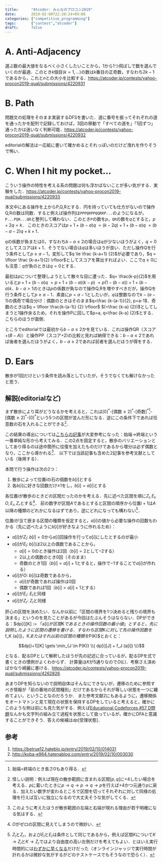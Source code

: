 ```yaml
---
title:      "Atcoder: みんなのプロコン2019"
date:       2019-02-09T22:20:24+09:00
categories: ["competitive_programming"]
tags:       ["contest","atcoder"]
draft:      false
---
```


# A. Anti-Adjacency

選ぶ数の最大値をなるべく小さくしたいことから，1から1つ飛ばしで数を選んでいくのが最適．このとき$k$個目$(k=1,...)$の数は$k$番目の正奇数，すなわち$2k-1$であるから，これと$n$との大小を比較する．https://atcoder.jp/contests/yahoo-procon2019-qual/submissions/4220931

# B. Path

問題文の処理をそのまま実装するDFSを書いた．道に番号を振ってそれぞれの道を通ったかを配列で記録しておけば，3回の移動で「すべての道を」「1回ずつ」通ったかは迷いなく判断可能．https://atcoder.jp/contests/yahoo-procon2019-qual/submissions/4220932

editorialの解法は一応紙に書いて確かめるとそれっぽいのだけど洩れを作りそうで怖い．

# C. When I hit my pocket...

こういう操作の特性を考える系の問題は何も浮かばないことが多い気がする．実験をした．https://atcoder.jp/contests/yahoo-procon2019-qual/submissions/4220933

本文中にある操作を上からP,Q,Rとする．円を持っていても仕方がないので操作Q,Rの数は同数．すると例えば操作列は`PPPQRPPQQRRP...`のようになるが，`P...PQR...QR`と整列して構わない．このとき`P`の数を$p$，`QR`の数を$q$とすると，$p+2q=k$．
このときのスコアは$p+1+(b-a)q$ $= (k-2q)+1+(b-a)q$ $= (b-a-2)q+k+1$．

$q$の係数が負または0，すなわち$b-a \le 2$の場合は$q$が少ないほうがよく，$q=0$としてスコアは$k+1$．そうでない場合は$q$は多いほうが良い．ただし操作Qを行う条件として$p \ge a-1$，変形して$q \le \frac {k-a+1} {2}$が必要であり，$q = \lfloor \frac {k-a+1}{2} \rfloor$としてスコアを算出すればよい．ここで$q \ge 0$にも注意：$q$が負のときは$q=0$とする．

最初は$p$について整理しようとして散々な目に遭った．$q= \frac{k-p}{2}$を用いると$p+1+(b-a)q$ $= p+1+(b-a)(k-p)$ $= p(1-(b-a))+1+(b-a)k$．$b-a \gt 1$のときは$p$の係数が負なので操作Q,Rを増やすべきだが，操作Qを行う条件として$p \ge a-1$．素直に$p=a-1$としたいが，$q$は整数なので$k-(a-1)$の偶奇で場合分け：偶数のときはそのまま$q=\frac {k-(a-1)}{2}, p=a-1$．奇数のときは$q = \lfloor \frac{k-(a-1)} {2} \rfloor$ $(=\frac {k-a} {2})$としてしまうと1操作余るため，それを操作Pに回して$p=a, q=\frac {k-a} {2}$とする．こちらのほうが面倒．

ところでeditorialでは最初から$b-a \le 2$かを見ている．これは操作QR（スコア$+(B-A)$）と操作PP（スコア$+2$)の比較と見れば納得できる：$b-a \le 2$であれば後者を選んだほうがよく，$b - a \ge 2$であれば前者を選んだほうが得をする．

# D. Ears

散歩が1回だけという条件を読み落としていたが，そうでなくても解けなかったと思う．

## 解説(editorialなど)

まず散歩により耳がどうなるかを考えると，これは[$0$]<sup>\*</sup>-[偶数$\ge 2$]<sup>\*</sup>-[奇数]<sup>\*</sup>[^d1]-[偶数$\ge 2$]<sup>\*</sup>-[$0$]<sup>\*</sup>という$5$つの区間が並んだ形になる．逆にこの条件下であれば任意数の石を入れることができる[^d0]．

[^d0]: 怪しい説明：例えば現在の散歩範囲に含まれる区間$[p,q]$に$+4$したい場合を考える．$p$に着いたときに$p \to q \to p \to q \to p$を行えば$+4$かつ元通り$p$に戻る．加えたい数字が変わるところで区間を切ってそれぞれに対して同様の処理を行えば互いに独立になるので大丈夫そうな気がしてくる．

この結果の導出については[こちらの記事](https://betrue12.hateblo.jp/entry/2019/02/10/014031)が大変参考になった：始端$\to$終端という一番単純な形から考えてみる．この2点を固定すると，散歩のバリエーションとしてあり得るのは途中箇所に往復を加えたものだけであるから増分は必ず偶数となり，ここから導かれる[^d1.25]．
以下では当該記事も含めた2記事を参考文献としている（後掲する）．

[^d1]: 始端=終端のとき長さ$0$もあり得る．

[^d1.25]: このように考えたほうが散歩範囲の左端と右端が現れる理由が若干明確になる気はする．

本問で行う操作は次の2つ：

1. 散歩によって位置$i$の石の個数を$b[i]$とする
2. 各$b[i]$に好きな回数だけ$\pm 1$をし，$b[i]=a[i]$とする

各位置$i$が散歩のときどの区間だったのかを考える．先に述べた区間を順に$Z_l,E_l,O,E_r,Z_r$とする[^d2]．
前の数字が区間$A$であるとすると区間の順序から位置$i+1$は$A$以降の種類のどれかになるはずであり，逆にどれになっても構わない[^d3]．

[^d3]: $Z_l$と$Z_r$，および$E_l$と$E_r$は条件として同じであるから，例えば区間$K$について$K \to Z_l$と$K \to Z_r$ではより自由度の高い左側だけを考えてもよい．とはいえ実行時間的には[わずかに早くなる](https://atcoder.jp/contests/yahoo-procon2019-qual/submissions/4272515)だけだった（オンラインジャッジで実行時間が計れるかは微妙な気がするがどのテストケースでもそうなので恐らく）．

[^d2]: $O$がゼロの区間に見えてしまうので微妙い．

位置$i$が当て嵌まる区間の種類を仮定すると，$a[i]$の値から必要な操作の回数もわかる（先に述べたように$b[i]$が好きなように作れるため）：

* $a[i]$が$Z_l$: $b[i]=0$から$a[i]$回操作を行って$a[i]$にしたとするのが最小
* $a[i]$が$E_l$: $b[i]$は2以上の偶数であることから，
	* $a[i]=0$のとき操作は$2$回（$b[i]=2$として$-2$する）
	* $2$以上の偶数のとき$0$回（そのまま）
	* 奇数のとき$1$回（$b[i]=a[i]+1$とすると，操作で$-1$することで$a[i]$が作れる）
* $a[i]$が$O$: $b[i]$は奇数であるから，
	* $a[i]$が奇数であれば操作は$0$回
	* 偶数であれば$1$回（$b[i]=a[i]+1$とする）
* $a[i]$が$E_r$: $E_l$と同様
* $a[i]$が$Z_r$: $Z_l$と同様

肝心の区間を決めたい．なんか以前に「区間の境界を1つ決めると残りの境界も決まる」というのを見たことがあるが今回はたぶんそうはならない．DPができる：$dp[i][K] := $「$a[i]$が区間$K$であるときの操作回数の最小値」とすると，先に説明したように区間の遷移を書ける．すなわち区間$K$に対して先の操作回数を$f_K (a[i])$，$K$またはそれ以前の区間の種類を$P(K)$とおくと：

$$dp[i+1][K] \gets \min_{J \in P(K)} \\{ dp[i][J] + f_J (a[i]) \\}$$

となる．配るDPとして解釈したほうが先の記述に合っているが，配るDPを式で書くときの慣例がよくわからず．
計算量は$K$が5通りなので$O(L)$．考察さえ済めばかなり綺麗に書ける．https://atcoder.jp/contests/yahoo-procon2019-qual/submissions/4262826

あまりDPを知らないので説明自体はそんなにできないが，遷移のために参照すべき情報が「前の番地の区間種別」だけであるからそれが等しい状態を一つに纏めてよい，ということなのだろうか．
また参考文献2にもあるように，遷移関係をオートマトンと見て現在の状態を保持するDPをしていると考えると，確かにこのような例は前にも見た気がする．例えば[Educational Codeforces #57 D問題](https://00sk0.github.io/blog/posts/cf_edu_057/)なんかも文字列の組み立て過程を状態として扱っているが，確かにDFAと意識することができそう．答えの候補は$dp[$受理状態$]$．

## 参考

1. https://betrue12.hateblo.jp/entry/2019/02/10/014031
2. http://koba-e964.hatenablog.com/entry/2019/02/10/003030